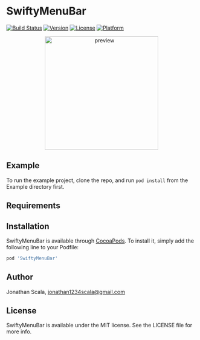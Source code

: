 # SwiftyMenuBar

[![Build Status](https://travis-ci.com/JonathanScala/SwiftyMenuBar.svg?branch=master)](https://travis-ci.com/JonathanScala/SwiftyMenuBar)
[![Version](https://img.shields.io/cocoapods/v/SwiftyMenuBar.svg?style=flat)](https://cocoapods.org/pods/SwiftyMenuBar)
[![License](https://img.shields.io/cocoapods/l/SwiftyMenuBar.svg?style=flat)](https://cocoapods.org/pods/SwiftyMenuBar)
[![Platform](https://img.shields.io/cocoapods/p/SwiftyMenuBar.svg?style=flat)](https://cocoapods.org/pods/SwiftyMenuBar)

<p align="center">
  <img src="./Example/images/preview.gif" alt="preview" width="300"/>
</p>

## Example

To run the example project, clone the repo, and run `pod install` from the Example directory first.

## Requirements

## Installation

SwiftyMenuBar is available through [CocoaPods](https://cocoapods.org). To install
it, simply add the following line to your Podfile:

```ruby
pod 'SwiftyMenuBar'
```

## Author

Jonathan Scala, jonathan1234scala@gmail.com

## License

SwiftyMenuBar is available under the MIT license. See the LICENSE file for more info.
